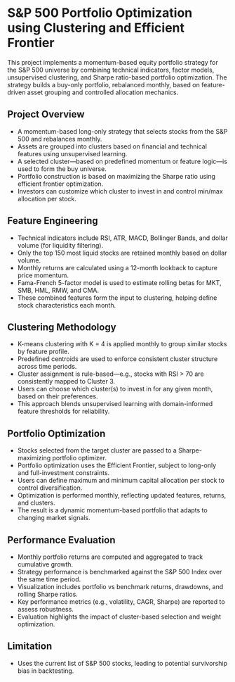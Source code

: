 
# S&P 500 Portfolio Optimization using Clustering and Efficient Frontier

This project implements a momentum-based equity portfolio strategy for the S&P 500 universe by combining technical indicators, factor models, unsupervised clustering, and Sharpe ratio-based portfolio optimization. The strategy builds a buy-only portfolio, rebalanced monthly, based on feature-driven asset grouping and controlled allocation mechanics.

## Project Overview
- A momentum-based long-only strategy that selects stocks from the S&P 500 and rebalances monthly.
- Assets are grouped into clusters based on financial and technical features using unsupervised learning.
- A selected cluster—based on predefined momentum or feature logic—is used to form the buy universe.
- Portfolio construction is based on maximizing the Sharpe ratio using efficient frontier optimization.
- Investors can customize which cluster to invest in and control min/max allocation per stock.

## Feature Engineering
- Technical indicators include RSI, ATR, MACD, Bollinger Bands, and dollar volume (for liquidity filtering).
- Only the top 150 most liquid stocks are retained monthly based on dollar volume.
- Monthly returns are calculated using a 12-month lookback to capture price momentum.
- Fama-French 5-factor model is used to estimate rolling betas for MKT, SMB, HML, RMW, and CMA.
- These combined features form the input to clustering, helping define stock characteristics each month.

## Clustering Methodology
- K-means clustering with K = 4 is applied monthly to group similar stocks by feature profile.
- Predefined centroids are used to enforce consistent cluster structure across time periods.
- Cluster assignment is rule-based—e.g., stocks with RSI > 70 are consistently mapped to Cluster 3.
- Users can choose which cluster(s) to invest in for any given month, based on their preferences.
- This approach blends unsupervised learning with domain-informed feature thresholds for reliability.

## Portfolio Optimization
- Stocks selected from the target cluster are passed to a Sharpe-maximizing portfolio optimizer.
- Portfolio optimization uses the Efficient Frontier, subject to long-only and full-investment constraints.
- Users can define maximum and minimum capital allocation per stock to control diversification.
- Optimization is performed monthly, reflecting updated features, returns, and clusters.
- The result is a dynamic momentum-based portfolio that adapts to changing market signals.

## Performance Evaluation
- Monthly portfolio returns are computed and aggregated to track cumulative growth.
- Strategy performance is benchmarked against the S&P 500 Index over the same time period.
- Visualization includes portfolio vs benchmark returns, drawdowns, and rolling Sharpe ratios.
- Key performance metrics (e.g., volatility, CAGR, Sharpe) are reported to assess robustness.
- Evaluation highlights the impact of cluster-based selection and weight optimization.

## Limitation
- Uses the current list of S&P 500 stocks, leading to potential survivorship bias in backtesting.
